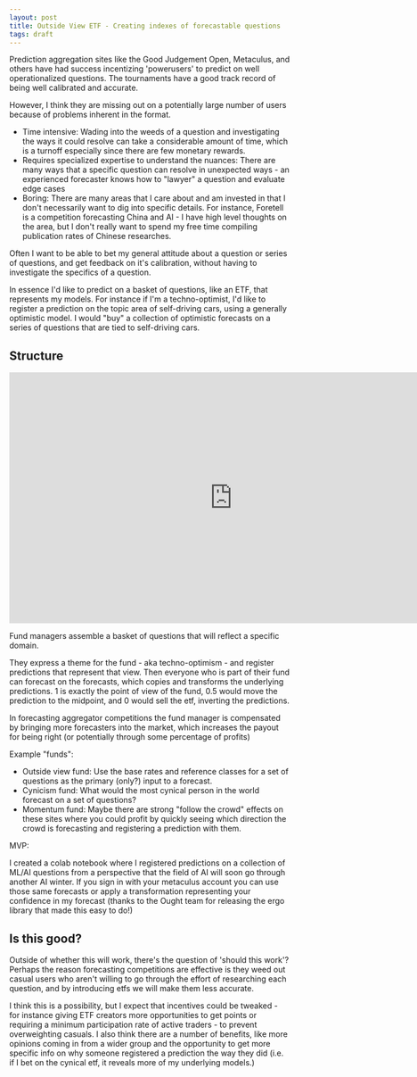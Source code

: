 ```yaml
---
layout: post
title: Outside View ETF - Creating indexes of forecastable questions
tags: draft
---
```

Prediction aggregation sites like the Good Judgement Open, Metaculus, and others have had success incentizing 'powerusers' to predict on well operationalized questions. The tournaments have a good track record of being well calibrated and accurate.

However, I think they are missing out on a potentially large number of users because of problems inherent in the format.

- Time intensive: Wading into the weeds of a question and investigating the ways it could resolve can take a considerable amount of time, which is a turnoff especially since there are few monetary rewards.
- Requires specialized expertise to understand the nuances: There are many ways that a specific question can resolve in unexpected ways - an experienced forecaster knows how to "lawyer" a question and evaluate edge cases
- Boring: There are many areas that I care about and am invested in that I don't necessarily want to dig into specific details. For instance, Foretell is a competition forecasting China and AI - I have high level thoughts on the area, but I don't really want to spend my free time compiling publication rates of Chinese researches.

Often I want to be able to bet my general attitude about a question or series of questions, and get feedback on it's calibration, without having to investigate the specifics of a question.

In essence I'd like to predict on a basket of questions, like an ETF, that represents my models. For instance if I'm a techno-optimist, I'd like to register a prediction on the topic area of self-driving cars, using a generally optimistic model. I would "buy" a collection of optimistic forecasts on a series of questions that are tied to self-driving cars. 

## Structure

<iframe style="border:none" width="800" height="450" src="https://whimsical.com/embed/9HBqeWEE87yvJsup27x95M"></iframe>

Fund managers assemble a basket of questions that will reflect a specific domain.

They express a theme for the fund - aka techno-optimism - and register predictions that represent that view. Then everyone who is part of their fund can forecast on the forecasts, which copies and transforms the underlying predictions. 1 is exactly the point of view of the fund, 0.5 would move the prediction to the midpoint, and 0 would sell the etf, inverting the predictions.

In forecasting aggregator competitions the fund manager is compensated by bringing more forecasters into the market, which increases the payout for being right (or potentially through some percentage of profits)

Example "funds":

- Outside view fund: Use the base rates and reference classes for a set of questions as the primary (only?) input to a forecast.
- Cynicism fund: What would the most cynical person in the world forecast on a set of questions?
- Momentum fund: Maybe there are strong "follow the crowd" effects on these sites where you could profit by quickly seeing which direction the crowd is forecasting and registering a prediction with them.

MVP:

I created a colab notebook where I registered predictions on a collection of ML/AI questions from a perspective that the field of AI will soon go through another AI winter. If you sign in with your metaculus account you can use those same forecasts or apply a transformation representing your confidence in my forecast (thanks to the Ought team for releasing the ergo library that made this easy to do!)


## Is this good?
Outside of whether this will work, there's the question of 'should this work'? Perhaps the reason forecasting competitions are effective is they weed out casual users who aren't willing to go through the effort of researching each question, and by introducing etfs we will make them less accurate.

I think this is a possibility, but I expect that incentives could be tweaked - for instance giving ETF creators more opportunities to get points or requiring a minimum participation rate of active traders - to prevent overweighting casuals. I also think there are a number of benefits, like more opinions coming in from a wider group and the opportunity to get more specific info on why someone registered a prediction the way they did (i.e. if I bet on the cynical etf, it reveals more of my underlying models.)

